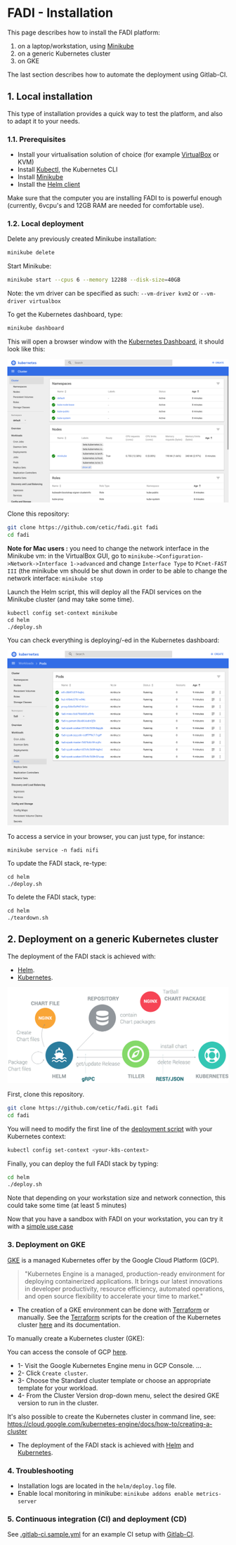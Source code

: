 FADI - Installation
=======

This page describes how to install the FADI platform:

1. on a laptop/workstation, using [Minikube](https://github.com/kubernetes/minikube)
2. on a generic Kubernetes cluster
3. on GKE 

The last section describes how to automate the deployment using Gitlab-CI.

## 1. Local installation

This type of installation provides a quick way to test the platform, and also to adapt it to your needs.

### 1.1. Prerequisites

* Install your virtualisation solution of choice (for example [VirtualBox](https://www.virtualbox.org/wiki/Downloads) or KVM)
* Install [Kubectl](https://kubernetes.io/docs/tasks/tools/install-kubectl/), the Kubernetes CLI
* Install [Minikube](https://github.com/kubernetes/minikube/releases)
* Install the [Helm client](https://helm.sh/docs/using_helm/#installing-helm)

Make sure that the computer you are installing FADI to is powerful enough (currently, 6vcpu's and 12GB RAM are needed for comfortable use).

### 1.2. Local deployment

Delete any previously created Minikube installation:

```bash
minikube delete
```

Start Minikube:

```bash
minikube start --cpus 6 --memory 12288 --disk-size=40GB
```

Note: the vm driver can be specified as such: `--vm-driver kvm2` or `--vm-driver virtualbox`

To get the Kubernetes dashboard, type:

```bash
minikube dashboard
```

This will open a browser window with the [Kubernetes Dashboard](http://127.0.0.1:40053/api/v1/namespaces/kube-system/services/http:kubernetes-dashboard:/proxy/), it should look like this:

![Minikube initial dashboard](doc/tutorials/minikube_dashboard.png)

Clone this repository:

```bash
git clone https://github.com/cetic/fadi.git fadi
cd fadi
```

**Note for Mac users :** you need to change the network interface in the Minikube vm: in the VirtualBox GUI, go to `minikube->Configuration->Network->Interface 1->advanced` and change `Interface Type` to `PCnet-FAST III` (the minikube vm should be shut down in order to be able to change the network interface: `minikube stop`

Launch the Helm script, this will deploy all the FADI services on the Minikube cluster (and may take some time).

```
kubectl config set-context minikube
cd helm
./deploy.sh
```

You can check everything is deploying/-ed in the Kubernetes dashboard:

![Kubernetes FADI dashboard](doc/tutorials/minikube_fadi_dashboard.png)


To access a service in your browser, you can just type, for instance:

```
minikube service -n fadi nifi
```

To update the FADI stack, re-type:

```
cd helm
./deploy.sh
```

To delete the FADI stack, type:

```
cd helm
./teardown.sh
```

## 2. Deployment on a generic Kubernetes cluster

The deployment of the FADI stack is achieved with:

* [Helm](https://helm.sh/).
* [Kubernetes](https://kubernetes.io/).

![](doc/architecture/helm-architecture.png)

First, clone this repository.

```bash
git clone https://github.com/cetic/fadi.git fadi
cd fadi
```

You will need to modify the first line of the [deployment script](helm/deploy.sh) with your Kubernetes context:

```bash
kubectl config set-context <your-k8s-context>
```

Finally, you can deploy the full FADI stack by typing:

```bash
cd helm
./deploy.sh
```

Note that depending on your workstation size and network connection, this could take some time (at least 5 minutes)

Now that you have a sandbox with FADI on your workstation, you can try it with a [simple use case](USERGUIDE.md)

### 3. Deployment on GKE

[GKE](https://cloud.google.com/kubernetes-engine/) is a managed Kubernetes offer by the Google Cloud Platform (GCP).

> "Kubernetes Engine is a managed, production-ready environment for deploying containerized applications. It brings our latest innovations in developer productivity, resource efficiency, automated operations, and open source flexibility to accelerate your time to market."

* The creation of a GKE environment can be done with [Terraform](https://www.terraform.io/) or manually. 
See the [Terraform](https://www.terraform.io/) scripts for the creation of the Kubernetes cluster [here](/terraform) and its documentation.

To manually create a Kubernetes cluster (GKE):

You can access the console of GCP [here](https://console.cloud.google.com).

* 1- Visit the Google Kubernetes Engine menu in GCP Console. ...
* 2- Click `Create cluster`.
* 3- Choose the Standard cluster template or choose an appropriate template for your workload.
* 4- From the Cluster Version drop-down menu, select the desired GKE version to run in the cluster.

It's also possible to create the Kubernetes cluster in command line, see: https://cloud.google.com/kubernetes-engine/docs/how-to/creating-a-cluster

* The deployment of the FADI stack is achieved with [Helm](https://helm.sh/) and [Kubernetes](https://kubernetes.io/).

### 4. Troubleshooting

* Installation logs are located in the `helm/deploy.log` file.
* Enable local monitoring in minikube: `minikube addons enable metrics-server`

### 5. Continuous integration (CI) and deployment (CD)

See [.gitlab-ci.sample.yml](.gitlab-ci.sample.yml) for an example CI setup with [Gitlab-CI](https://about.gitlab.com/product/continuous-integration/).

